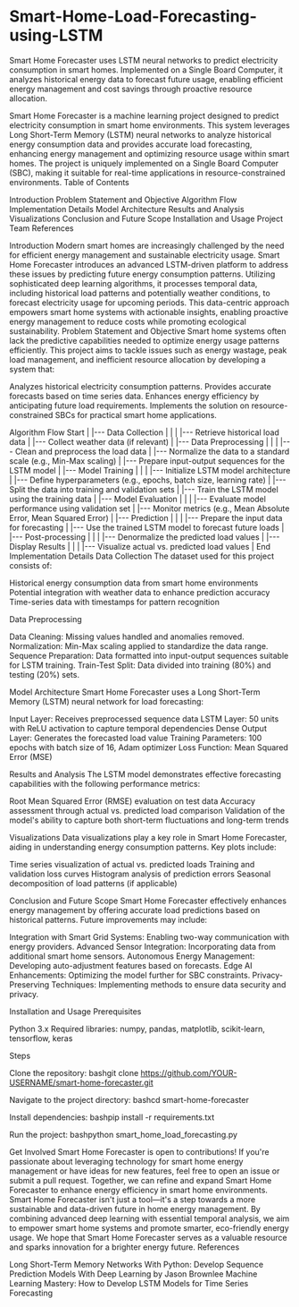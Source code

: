 # Smart-Home-Load-Forecasting-using-LSTM
Smart Home Forecaster uses LSTM neural networks to predict electricity consumption in smart homes. Implemented on a Single Board Computer, it analyzes historical energy data to forecast future usage, enabling efficient energy management and cost savings through proactive resource allocation.

Smart Home Forecaster is a machine learning project designed to predict electricity consumption in smart home environments. This system leverages Long Short-Term Memory (LSTM) neural networks to analyze historical energy consumption data and provides accurate load forecasting, enhancing energy management and optimizing resource usage within smart homes. The project is uniquely implemented on a Single Board Computer (SBC), making it suitable for real-time applications in resource-constrained environments.
Table of Contents

Introduction
Problem Statement and Objective
Algorithm Flow
Implementation Details
Model Architecture
Results and Analysis
Visualizations
Conclusion and Future Scope
Installation and Usage
Project Team
References

Introduction
Modern smart homes are increasingly challenged by the need for efficient energy management and sustainable electricity usage. Smart Home Forecaster introduces an advanced LSTM-driven platform to address these issues by predicting future energy consumption patterns. Utilizing sophisticated deep learning algorithms, it processes temporal data, including historical load patterns and potentially weather conditions, to forecast electricity usage for upcoming periods. This data-centric approach empowers smart home systems with actionable insights, enabling proactive energy management to reduce costs while promoting ecological sustainability.
Problem Statement and Objective
Smart home systems often lack the predictive capabilities needed to optimize energy usage patterns efficiently. This project aims to tackle issues such as energy wastage, peak load management, and inefficient resource allocation by developing a system that:

Analyzes historical electricity consumption patterns.
Provides accurate forecasts based on time series data.
Enhances energy efficiency by anticipating future load requirements.
Implements the solution on resource-constrained SBCs for practical smart home applications.

Algorithm Flow
Start
|
|--- Data Collection
| |
| |--- Retrieve historical load data
| |--- Collect weather data (if relevant)
|
|--- Data Preprocessing
| |
| |--- Clean and preprocess the load data
| |--- Normalize the data to a standard scale (e.g., Min-Max scaling)
| |--- Prepare input-output sequences for the LSTM model
|
|--- Model Training
| |
| |--- Initialize LSTM model architecture
| |--- Define hyperparameters (e.g., epochs, batch size, learning rate)
| |--- Split the data into training and validation sets
| |--- Train the LSTM model using the training data
|
|--- Model Evaluation
| |
| |--- Evaluate model performance using validation set
| |--- Monitor metrics (e.g., Mean Absolute Error, Mean Squared Error)
|
|--- Prediction
| |
| |--- Prepare the input data for forecasting
| |--- Use the trained LSTM model to forecast future loads
|
|--- Post-processing
| |
| |--- Denormalize the predicted load values
|
|--- Display Results
| |
| |--- Visualize actual vs. predicted load values
|
End
Implementation Details
Data Collection
The dataset used for this project consists of:

Historical energy consumption data from smart home environments
Potential integration with weather data to enhance prediction accuracy
Time-series data with timestamps for pattern recognition

Data Preprocessing

Data Cleaning: Missing values handled and anomalies removed.
Normalization: Min-Max scaling applied to standardize the data range.
Sequence Preparation: Data formatted into input-output sequences suitable for LSTM training.
Train-Test Split: Data divided into training (80%) and testing (20%) sets.

Model Architecture
Smart Home Forecaster uses a Long Short-Term Memory (LSTM) neural network for load forecasting:

Input Layer: Receives preprocessed sequence data
LSTM Layer: 50 units with ReLU activation to capture temporal dependencies
Dense Output Layer: Generates the forecasted load value
Training Parameters: 100 epochs with batch size of 16, Adam optimizer
Loss Function: Mean Squared Error (MSE)

Results and Analysis
The LSTM model demonstrates effective forecasting capabilities with the following performance metrics:

Root Mean Squared Error (RMSE) evaluation on test data
Accuracy assessment through actual vs. predicted load comparison
Validation of the model's ability to capture both short-term fluctuations and long-term trends

Visualizations
Data visualizations play a key role in Smart Home Forecaster, aiding in understanding energy consumption patterns. Key plots include:

Time series visualization of actual vs. predicted loads
Training and validation loss curves
Histogram analysis of prediction errors
Seasonal decomposition of load patterns (if applicable)

Conclusion and Future Scope
Smart Home Forecaster effectively enhances energy management by offering accurate load predictions based on historical patterns. Future improvements may include:

Integration with Smart Grid Systems: Enabling two-way communication with energy providers.
Advanced Sensor Integration: Incorporating data from additional smart home sensors.
Autonomous Energy Management: Developing auto-adjustment features based on forecasts.
Edge AI Enhancements: Optimizing the model further for SBC constraints.
Privacy-Preserving Techniques: Implementing methods to ensure data security and privacy.

Installation and Usage
Prerequisites

Python 3.x
Required libraries: numpy, pandas, matplotlib, scikit-learn, tensorflow, keras

Steps

Clone the repository:
bashgit clone https://github.com/YOUR-USERNAME/smart-home-forecaster.git

Navigate to the project directory:
bashcd smart-home-forecaster

Install dependencies:
bashpip install -r requirements.txt

Run the project:
bashpython smart_home_load_forecasting.py


Get Involved
Smart Home Forecaster is open to contributions! If you're passionate about leveraging technology for smart home energy management or have ideas for new features, feel free to open an issue or submit a pull request. Together, we can refine and expand Smart Home Forecaster to enhance energy efficiency in smart home environments.
Smart Home Forecaster isn't just a tool—it's a step towards a more sustainable and data-driven future in home energy management. By combining advanced deep learning with essential temporal analysis, we aim to empower smart home systems and promote smarter, eco-friendly energy usage. We hope that Smart Home Forecaster serves as a valuable resource and sparks innovation for a brighter energy future.
References

Long Short-Term Memory Networks With Python: Develop Sequence Prediction Models With Deep Learning by Jason Brownlee
Machine Learning Mastery: How to Develop LSTM Models for Time Series Forecasting
